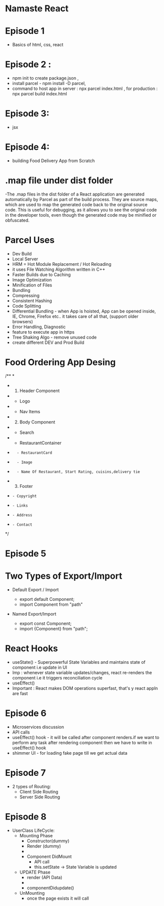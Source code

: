 # Namaste React 
# Episode 1 
- Basics of html, css, react
# Episode 2 : 
- npm init to create package.json , 
- install parcel - npm install -D parcel, 
- command to host app in server : npx parcel index.html , for production : npx parcel build index.html
# Episode 3:
- jsx
# Episode 4:
- building Food Delivery App from Scratch

# .map file under dist folder
-The .map files in the dist folder of a React application are generated automatically by Parcel as part of the build process. They are source maps, which are used to map the generated code back to the original source code. This is useful for debugging, as it allows you to see the original code in the developer tools, even though the generated code may be minified or obfuscated.


# Parcel Uses
- Dev Build
- Local Server
- HRM = Hot Module Replacement / Hot Reloading
- it uses File Watching Algorithm written in C++
- Faster Builds due to Caching
- Image Optimization
- Minification of Files
- Bundling
- Compressing
- Consistent Hashing
- Code Splitting
- Differential Bundling - when App is hoisted, App can be opened inside, IE, Chrome, Firefox etc.. it takes care of all that, (support older browsers)
- Error Handling, Diagnostic
- feature to execute app in https
- Tree Shaking Algo - remove unused code 
- create different DEV and Prod Build

# Food Ordering App Desing
/**
 * 
 * 1. Header Component
 *    - Logo
 *    - Nav Items
 * 2. Body Component
 *    - Search
 *    - RestaurantContainer
 *       - RestaurantCard
 *       - Image
 *       - Name Of Restaurant, Start Rating, cuisins,delivery tie
 * 3. Footer
 *     - Copyright
 *     - Links
 *     - Address
 *     - Contact
 */

# Episode 5
 # Two Types of Export/Import
 - Default Export / Import
    - export default Component;
    - import Component from "path"

 - Named Export/Import
    - export const Component;
    - import {Component} from "path";
 # React Hooks
   - useState() - Superpowerful State Variables and maintains state of component i.e update in UI
   - Imp : whenever state variable updates/changes, react re-renders the component i.e it triggers reconciliation cycle
   - useEffect()
   -  Important : React makes DOM operations superfast, that's y react appln are fast

# Episode 6
-  Microservices discussion
-  API calls
- useEffect() hook - it will be called after component renders.if we want to perform any task after rendering component then we have to write in useEffect() hook
- shimmer UI - for loading fake page till we get actual data

# Episode 7
- 2 types of Routing:
    - Client Side Routing
    - Server Side Routing

# Episode 8 
- UserClass LifeCycle:
   - Mounting Phase
      - Constructor(dummy)
      - Render (dummy)
      - <HTML Dummy>
      - Component DidMount
         - API call
         - this.setState -> State Variable is updated
   - UPDATE Phase
      - render (API Data)
      - <HTML (new API Data)>
      - componentDidupdate()
   - UnMounting
      - once the page exists it will call
